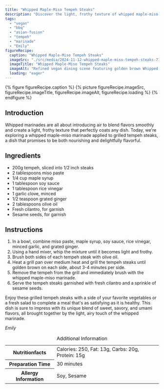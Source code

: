 ```yaml
---
title: "Whipped Maple-Miso Tempeh Steaks"
description: "Discover the light, frothy texture of whipped maple-miso marinade on grilled tempeh steaks. A vegan, Asian-fusion delight, perfect for any meal."
tags:
  - "vegan"
  - "bbq"
  - "asian-fusion"
  - "tempeh"
  - "marinade"
  - "Emily"
figureRecipe: 
  caption: "Whipped Maple-Miso Tempeh Steaks"
  imageSrc: "./src/media/2024-11-12-whipped-maple-miso-tempeh-steaks-7168.png"
  imageTitle: "Whipped Maple-Miso Tempeh Steaks"
  imageAlt: "Refined vegan dining scene featuring golden brown Whipped Maple-Miso Tempeh Steaks with glossy marinade, sesame seeds, cilantro, and a side bowl of marinade on a minimalist table."
  loading: "eager"
---
```


{% figure figureRecipe.caption %}
{% picture figureRecipe.imageSrc, figureRecipe.imageTitle, figureRecipe.imageAlt, figureRecipe.loading %}
{% endfigure %}

## Introduction

Whipped marinades are all about introducing air to blend flavors smoothly and create a light, frothy texture that perfectly coats any dish. Today, we're exploring a whipped maple-miso marinade applied to grilled tempeh steaks, a dish that promises to be both nourishing and delightfully flavorful.

## Ingredients

- 200g tempeh, sliced into 1/2 inch steaks
- 2 tablespoons miso paste
- 1/4 cup maple syrup
- 1 tablespoon soy sauce
- 1 tablespoon rice vinegar
- 1 garlic clove, minced
- 1/2 teaspoon grated ginger
- 2 tablespoons olive oil
- Fresh cilantro, for garnish
- Sesame seeds, for garnish

## Instructions

1. In a bowl, combine miso paste, maple syrup, soy sauce, rice vinegar, minced garlic, and grated ginger.
2. Using a hand mixer, whip the mixture until it becomes light and frothy.
3. Brush both sides of each tempeh steak with olive oil.
4. Heat a grill pan over medium heat and grill the tempeh steaks until golden brown on each side, about 3-4 minutes per side.
5. Remove the tempeh from the grill and immediately brush with the whipped maple-miso marinade.
6. Serve the tempeh steaks garnished with fresh cilantro and a sprinkle of sesame seeds.

Enjoy these grilled tempeh steaks with a side of your favorite vegetables or a fresh salad to complete a meal that's as satisfying as it is healthy. This dish is sure to impress with its unique blend of sweet, savory, and umami flavors, all brought together by the light, airy touch of the whipped marinade.

*Emily*

<table><caption class='sr-only'>Additional Information</caption><tr><th>Nutritionfacts</th><td>Calories: 250, Fat: 13g, Carbs: 20g, Protein: 15g&nbsp;</td></tr><tr><th>Preparation Time</th><td>30 minutes&nbsp;</td></tr><tr><th>Allergy Information</th><td>Soy, Sesame&nbsp;</td></tr></table>

